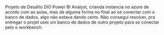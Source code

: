 Projeto de Desafio DIO Power BI Analyst, crianda instancia no azure de acordo com as aulas, mas de alguma forma no final ao se conectar com o banco de dados,
algo não estava dando certo. Não consegui resolver, pra entregar o projet usei um banco de dados de outro projeto para se conectar pelo o workbench.

